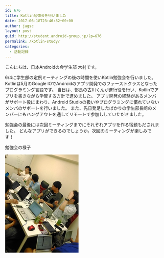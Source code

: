 ```yaml
---
id: 676
title: Kotlin勉強会を行いました
date: 2017-06-18T23:46:32+00:00
author: jagsc
layout: post
guid: http://student.android-group.jp/?p=676
permalink: /kotlin-study/
categories:
  - 活動記録
---
```

こんにちは、日本Androidの会学生部 木村です。

6/4に学生部の定例ミーティングの後の時間を使いKotlin勉強会を行いました。
Kotlinは5月のGoogle IOでAndroidのアプリ開発でのファーストクラスとなったプログラミング言語です。
当日は、部長の古川くんが進行役を行い、Kotlinでアプリを書きながら学習する方針で進めました。
アプリ開発の経験があるメンバがサポート役にまわり、Android Studioの扱いやプログラミングに慣れていないメンバのサポートを行いました。
また、先日発足したばかりの学生部長崎のメンバーにもハングアウトを通してリモートで参加ししていただきました。

勉強会の最後には次回ミーティングまでにそれぞれアプリを作る宿題もだされました。
どんなアプリができるのでしょうか。次回のミーティングが楽しみです！

勉強会の様子

![kotlin_study](../images/wp-content/uploads/2017/06/kotlin_study.jpg)
